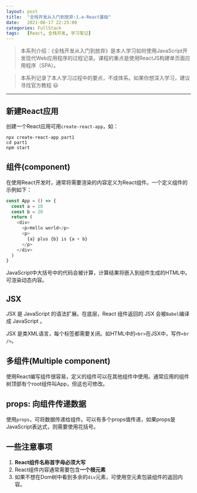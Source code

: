 ```yaml
---
layout: post
title:  "全栈开发从入门到放弃:1.a-React基础"
date:   2021-06-17 22:25:00
categories: FullStack
tags:   [React, 全栈开发, 学习笔记]
---
```


>本系列介绍：《全栈开发从入门到放弃》是本人学习如何使用JavaScript开发现代Web应用程序的过程记录。课程的重点是使用ReactJS构建单页面应用程序（SPA）。

>本系列记录了本人学习过程中的要点，不成体系。如果你想深入学习，建议寻找官方教程 😃

---

## 新建React应用

创建一个React应用可用`create-react-app`，如：

```shell
npx create-react-app part1
cd part1
npm start
```

## 组件(component)

在使用React开发时，通常将需要渲染的内容定义为React组件。一个定义组件的示例如下：

```javascript
const App = () => {
  const a = 10
  const b = 20
  return (
    <div>
      <p>Hello world</p>
      <p>
        {a} plus {b} is {a + b}
      </p>
    </div>
  )
}
```

JavaScript中大括号中的代码会被计算，计算结果将嵌入到组件生成的HTML中。可渲染动态内容。

## JSX

JSX 是 JavaScript 的语法扩展。在底层，React 组件返回的 JSX 会被`Babel`编译成 JavaScript 。

JSX 是类XML语言，每个标签都需要关闭。如HTML中的`<br>`在JSX中，写作`<br />`。

## 多组件(Multiple component)

使用React编写组件很容易，定义的组件可以在其他组件中使用。通常应用的组件树顶部有个root组件叫App，但这也可修改。

## props: 向组件传递数据

使用`props`，可将数据传递给组件。可以有多个props值传递，如果props是JavaScript表达式，则需要使用花括号。

## 一些注意事项

1. **React组件名称首字母必须大写**
2. React组件内容通常需要包含**一个根元素**
3. 如果不想在Dom树中看到多余的`div`元素，可使用空元素包装组件的返回内容。
